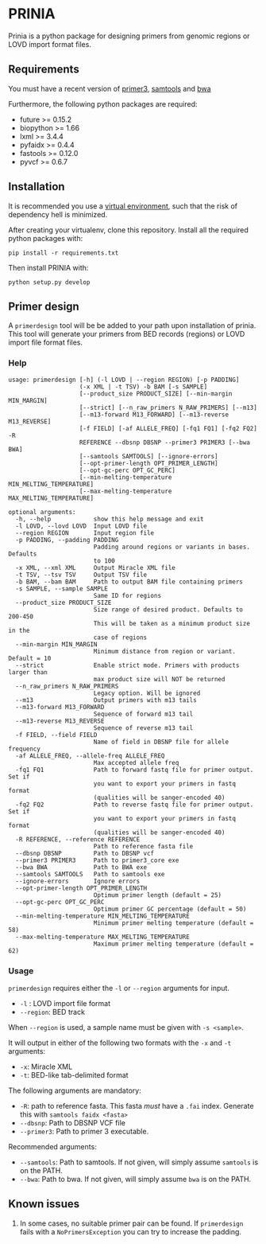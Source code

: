 PRINIA
=======

Prinia is a python package for designing primers from genomic regions or LOVD import format files. 

Requirements
-------------

You must have a recent version of [primer3](http://primer3.sourceforge.net/), [samtools](http://www.htslib.org/download/) and [bwa](https://github.com/lh3/bwa)

Furthermore, the following python packages are required:

* future >= 0.15.2
* biopython >= 1.66
* lxml >= 3.4.4
* pyfaidx >= 0.4.4
* fastools >= 0.12.0
* pyvcf >= 0.6.7 


Installation
-------------

It is recommended you use a [virtual environment](https://virtualenv.readthedocs.org), such that the risk of dependency hell is minimized.
  
After creating your virtualenv, clone this repository. 
Install all the required python packages with:
```
pip install -r requirements.txt
```


Then install PRINIA with:

```
python setup.py develop
```


Primer design
-------------

A `primerdesign` tool will be be added to your path upon installation of prinia.
This tool will generate your primers from BED records (regions) or LOVD import file format files.   
 
### Help


```
usage: primerdesign [-h] (-l LOVD | --region REGION) [-p PADDING]
                    (-x XML | -t TSV) -b BAM [-s SAMPLE]
                    [--product_size PRODUCT_SIZE] [--min-margin MIN_MARGIN]
                    [--strict] [--n_raw_primers N_RAW_PRIMERS] [--m13]
                    [--m13-forward M13_FORWARD] [--m13-reverse M13_REVERSE]
                    [-f FIELD] [-af ALLELE_FREQ] [-fq1 FQ1] [-fq2 FQ2] -R
                    REFERENCE --dbsnp DBSNP --primer3 PRIMER3 [--bwa BWA]
                    [--samtools SAMTOOLS] [--ignore-errors]
                    [--opt-primer-length OPT_PRIMER_LENGTH]
                    [--opt-gc-perc OPT_GC_PERC]
                    [--min-melting-temperature MIN_MELTING_TEMPERATURE]
                    [--max-melting-temperature MAX_MELTING_TEMPERATURE]

optional arguments:
  -h, --help            show this help message and exit
  -l LOVD, --lovd LOVD  Input LOVD file
  --region REGION       Input region file
  -p PADDING, --padding PADDING
                        Padding around regions or variants in bases. Defaults
                        to 100
  -x XML, --xml XML     Output Miracle XML file
  -t TSV, --tsv TSV     Output TSV file
  -b BAM, --bam BAM     Path to output BAM file containing primers
  -s SAMPLE, --sample SAMPLE
                        Same ID for regions
  --product_size PRODUCT_SIZE
                        Size range of desired product. Defaults to 200-450
                        This will be taken as a minimum product size in the
                        case of regions
  --min-margin MIN_MARGIN
                        Minimum distance from region or variant. Default = 10
  --strict              Enable strict mode. Primers with products larger than
                        max product size will NOT be returned
  --n_raw_primers N_RAW_PRIMERS
                        Legacy option. Will be ignored
  --m13                 Output primers with m13 tails
  --m13-forward M13_FORWARD
                        Sequence of forward m13 tail
  --m13-reverse M13_REVERSE
                        Sequence of reverse m13 tail
  -f FIELD, --field FIELD
                        Name of field in DBSNP file for allele frequency
  -af ALLELE_FREQ, --allele-freq ALLELE_FREQ
                        Max accepted allele freq
  -fq1 FQ1              Path to forward fastq file for primer output. Set if
                        you want to export your primers in fastq format
                        (qualities will be sanger-encoded 40)
  -fq2 FQ2              Path to reverse fastq file for primer output. Set if
                        you want to export your primers in fastq format
                        (qualities will be sanger-encoded 40)
  -R REFERENCE, --reference REFERENCE
                        Path to reference fasta file
  --dbsnp DBSNP         Path to DBSNP vcf
  --primer3 PRIMER3     Path to primer3_core exe
  --bwa BWA             Path to BWA exe
  --samtools SAMTOOLS   Path to samtools exe
  --ignore-errors       Ignore errors
  --opt-primer-length OPT_PRIMER_LENGTH
                        Optimum primer length (default = 25)
  --opt-gc-perc OPT_GC_PERC
                        Optimum primer GC percentage (default = 50)
  --min-melting-temperature MIN_MELTING_TEMPERATURE
                        Minimum primer melting temperature (default = 58)
  --max-melting-temperature MAX_MELTING_TEMPERATURE
                        Maximum primer melting temperature (default = 62)

```

### Usage

`primerdesign` requires either the `-l` or `--region` arguments for input.

* `-l` : LOVD import file format
* `--region`: BED track
 
 When `--region` is used, a sample name must be given with `-s <sample>`. 

It will output in either of the following two formats with the `-x` and `-t` arguments:

* `-x`: Miracle XML
* `-t`: BED-like tab-delimited format

The following arguments are mandatory:

* `-R`: path to reference fasta. This fasta *must* have a `.fai` index. Generate this with `samtools faidx <fasta>`
* `--dbsnp`: Path to DBSNP VCF file
* `--primer3`: Path to primer 3 executable.

Recommended arguments:

* `--samtools`: Path to samtools. If not given, will simply assume `samtools` is on the PATH.
* `--bwa`: Path to bwa. If not given, will simply assume `bwa` is on the PATH. 


Known issues
------------
1. In some cases, no suitable primer pair can be found. If `primerdesign` fails with a `NoPrimersException` you can try to increase the padding.
 
 